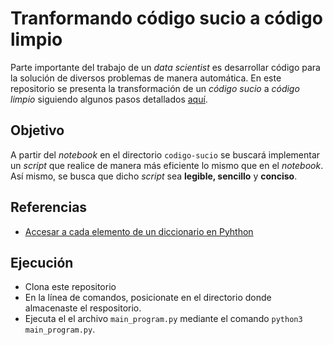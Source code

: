 # Tranformando código sucio a código limpio
Parte importante del trabajo de un *data scientist* es desarrollar código para la solución de diversos problemas de manera automática.
En este repositorio se presenta la transformación de un *código sucio* a *código limpio* siguiendo algunos pasos detallados [aquí](https://radiant-biscotti-3f9910.netlify.app/04-codigo_limpio.html#escribir-documentaci%C3%B3n).
## Objetivo
A partir del *notebook* en el directorio `codigo-sucio` se buscará implementar un *script* que realice de manera más eficiente lo mismo que en el *notebook*. Así mismo, se busca que dicho *script* sea **legible, sencillo** y **conciso**.

## Referencias
* [Accesar a cada elemento de un diccionario en Pyhthon](https://stackoverflow.com/questions/12353288/getting-values-from-json-using-python)

## Ejecución
- Clona este repositorio
- En la línea de comandos, posicionate en el directorio donde almacenaste el respositorio.
- Ejecuta el el archivo `main_program.py` mediante el comando `python3 main_program.py`.
